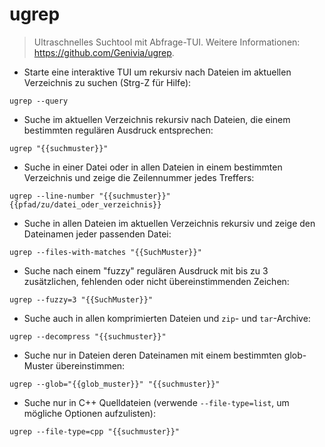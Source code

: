 # ugrep

> Ultraschnelles Suchtool mit Abfrage-TUI.
> Weitere Informationen: <https://github.com/Genivia/ugrep>.

- Starte eine interaktive TUI um rekursiv nach Dateien im aktuellen Verzeichnis zu suchen (Strg-Z für Hilfe):

`ugrep --query`

- Suche im aktuellen Verzeichnis rekursiv nach Dateien, die einem bestimmten regulären Ausdruck entsprechen:

`ugrep "{{suchmuster}}"`

- Suche in einer Datei oder in allen Dateien in einem bestimmten Verzeichnis und zeige die Zeilennummer jedes Treffers:

`ugrep --line-number "{{suchmuster}}" {{pfad/zu/datei_oder_verzeichnis}}`

- Suche in allen Dateien im aktuellen Verzeichnis rekursiv und zeige den Dateinamen jeder passenden Datei:

`ugrep --files-with-matches "{{SuchMuster}}"`

- Suche nach einem "fuzzy" regulären Ausdruck mit bis zu 3 zusätzlichen, fehlenden oder nicht übereinstimmenden Zeichen:

`ugrep --fuzzy=3 "{{SuchMuster}}"`

- Suche auch in allen komprimierten Dateien und `zip`- und `tar`-Archive:

`ugrep --decompress "{{suchmuster}}"`

- Suche nur in Dateien deren Dateinamen mit einem bestimmten glob-Muster übereinstimmen:

`ugrep --glob="{{glob_muster}}" "{{suchmuster}}"`

- Suche nur in C++ Quelldateien (verwende `--file-type=list`, um mögliche Optionen aufzulisten):

`ugrep --file-type=cpp "{{suchmuster}}"`
